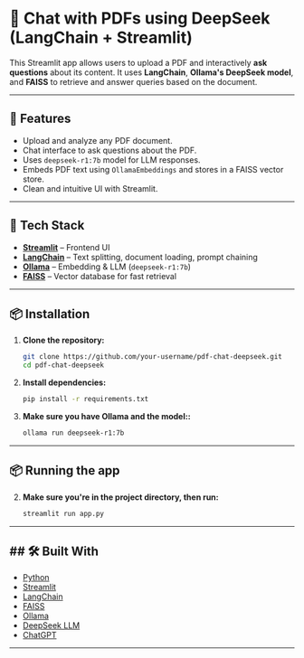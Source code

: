 # 💬 Chat with PDFs using DeepSeek (LangChain + Streamlit)

This Streamlit app allows users to upload a PDF and interactively **ask questions** about its content. It uses **LangChain**, **Ollama's DeepSeek model**, and **FAISS** to retrieve and answer queries based on the document.

---

## 🚀 Features

- Upload and analyze any PDF document.
- Chat interface to ask questions about the PDF.
- Uses `deepseek-r1:7b` model for LLM responses.
- Embeds PDF text using `OllamaEmbeddings` and stores in a FAISS vector store.
- Clean and intuitive UI with Streamlit.

---

## 🧠 Tech Stack

- **[Streamlit](https://streamlit.io/)** – Frontend UI
- **[LangChain](https://www.langchain.com/)** – Text splitting, document loading, prompt chaining
- **[Ollama](https://ollama.com/)** – Embedding & LLM (`deepseek-r1:7b`)
- **[FAISS](https://github.com/facebookresearch/faiss)** – Vector database for fast retrieval

---

## 📦 Installation

1. **Clone the repository:**
   ```bash
   git clone https://github.com/your-username/pdf-chat-deepseek.git
   cd pdf-chat-deepseek

2. **Install dependencies:**
   ```bash
   pip install -r requirements.txt
   
3. **Make sure you have Ollama and the model::**
   ```bash
   ollama run deepseek-r1:7b

-----


## 📦 Running the app

2. **Make sure you're in the project directory, then run:**
   ```bash
   streamlit run app.py

-----

##  ## 🛠️ Built With

- [Python](https://www.python.org/)
- [Streamlit](https://streamlit.io/)
- [LangChain](https://www.langchain.com/)
- [FAISS](https://github.com/facebookresearch/faiss)
- [Ollama](https://ollama.com/)
- [DeepSeek LLM](https://huggingface.co/deepseek-ai)
- [ChatGPT](https://openai.com/index/chatgpt/)

------
